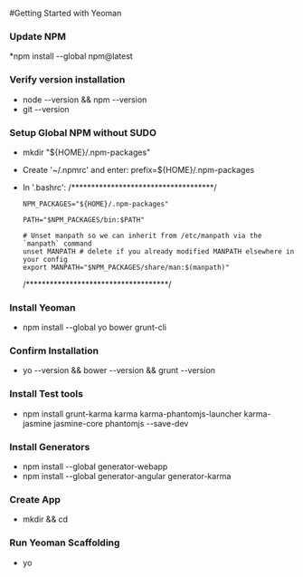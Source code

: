 #Getting Started with Yeoman

### Update NPM
*npm install --global npm@latest

### Verify version installation
*	node --version && npm --version
*	git --version

### Setup Global NPM without SUDO 
*	mkdir "${HOME}/.npm-packages"
*	Create '~/.npmrc' and enter: prefix=${HOME}/.npm-packages
*	In '.bashrc':
	/************************************/

		NPM_PACKAGES="${HOME}/.npm-packages"

		PATH="$NPM_PACKAGES/bin:$PATH"

		# Unset manpath so we can inherit from /etc/manpath via the `manpath` command
		unset MANPATH # delete if you already modified MANPATH elsewhere in your config
		export MANPATH="$NPM_PACKAGES/share/man:$(manpath)"
		
	/************************************/
### Install Yeoman
*	npm install --global yo bower grunt-cli

### Confirm Installation
*	yo --version && bower --version && grunt --version

### Install Test tools
*	npm install grunt-karma karma karma-phantomjs-launcher karma-jasmine jasmine-core phantomjs --save-dev

### Install Generators
*	npm install --global generator-webapp
*	npm install --global generator-angular generator-karma

### Create App
*	mkdir <appName> && cd <appName>

### Run Yeoman Scaffolding
*	yo
